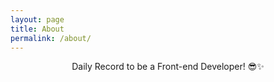 ```yaml
---
layout: page
title: About
permalink: /about/
---
```


<center>Daily Record to be a Front-end Developer! 😎✨



